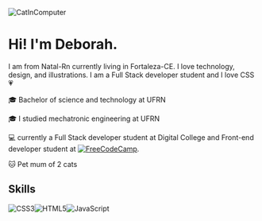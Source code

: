 

![CatInComputer](https://i.pinimg.com/originals/ab/dc/be/abdcbe5fdef8ee78bdc312cda2b67df6.gif)
# Hi! I'm Deborah.
I am from Natal-Rn currently living in Fortaleza-CE.
I love technology, design, and illustrations.
I am a Full Stack developer student and I love CSS :heartpulse: 

:mortar_board: Bachelor of science and technology at UFRN 

:mortar_board: I studied mechatronic engineering at UFRN 

:computer: currently a Full Stack developer student at Digital College and 
Front-end developer student at
[![FreeCodeCamp](https://img.shields.io/badge/Freecodecamp-%23123.svg?&style=for-the-badge&logo=freecodecamp&logoColor=green)](https://www.freecodecamp.org/fccf46a8b72-445a-4117-a5da-f124483a9ffd).

:cat: Pet mum of 2 cats

## Skills 
![CSS3](https://img.shields.io/badge/css3-%231572B6.svg?style=for-the-badge&logo=css3&logoColor=white)![HTML5](https://img.shields.io/badge/html5-%23E34F26.svg?style=for-the-badge&logo=html5&logoColor=white)![JavaScript](https://img.shields.io/badge/javascript-%23323330.svg?style=for-the-badge&logo=javascript&logoColor=%23F7DF1E)

<!--
**Deborahhm/Deborahhm** is a ✨ _special_ ✨ repository because its `README.md` (this file) appears on your GitHub profile.

Here are some ideas to get you started:

- 🔭 I’m currently working on ...
- 🌱 I’m currently learning ...
- 👯 I’m looking to collaborate on ...
- 🤔 I’m looking for help with ...
- 💬 Ask me about ...
- 📫 How to reach me: ...
- 😄 Pronouns: ...
- ⚡ Fun fact: ...
-->
